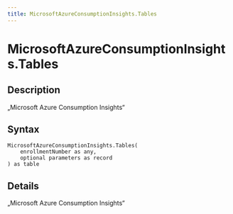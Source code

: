 ```yaml
---
title: MicrosoftAzureConsumptionInsights.Tables
---
```


# MicrosoftAzureConsumptionInsights.Tables


## Description

„Microsoft Azure Consumption Insights“


## Syntax

```powerquery
MicrosoftAzureConsumptionInsights.Tables(
    enrollmentNumber as any,
    optional parameters as record
) as table
```


## Details

„Microsoft Azure Consumption Insights“



